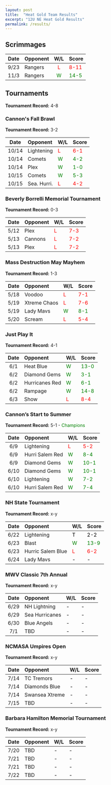 ```yaml
---
layout: post
title:  "Heat Gold Team Results"
excerpt: "12U NE Heat Gold Results"
permalink: /results/
---
```


## Scrimmages

|Date  | Opponent | W/L | Score |
|:----:|:--------|:----:|:----|
|9/23|Rangers|<span style="color:red">L</span>|<span style="color:red">8-11</span>|
|11/3|Rangers|<span style="color:green">W</span>|<span style="color:green">14-5</span>|


## Tournaments

**Tournament Record:** 4-8

### Cannon's Fall Brawl

**Tournament Record:** 3-2

|Date  | Opponent | W/L | Score |
|:----:|:--------|:----|:----|
| 10/14  |Lightening |<span style="color:red">L</span>|<span style="color:red">6-1</span>|
| 10/14  |Comets     |<span style="color:green">W</span>|<span style="color:green">4-2</span>|
| 10/14  |Plex       |<span style="color:green">W</span>|<span style="color:green">1-0</span>|
| 10/15  |Comets        |<span style="color:green">W</span>|<span style="color:green">5-3</span>|
| 10/15  |Sea. Hurri.   |<span style="color:red">L</span>|<span style="color:red">4-2</span>|


### Beverly Borrelli Memorial Tournament

**Tournament Record:** 0-3

|Date  | Opponent | W/L | Score |
|:----:|:--------|:----|:----|
| 5/12  |Plex    |<span style="color:red">L</span>|<span style="color:red">7-3</span>|
| 5/13  |Cannons |<span style="color:red">L</span>|<span style="color:red">7-2</span>|
| 5/13  |Plex    |<span style="color:red">L</span>|<span style="color:red">7-2</span>|


### Mass Destruction May Mayhem

**Tournament Record:** 1-3

|Date  | Opponent | W/L | Score |
|:----:|:--------|:----|:----|
| 5/18  |Voodoo |<span style="color:red">L</span>|<span style="color:red">7-1</span>|
| 5/19  |Xtreme Chaos |<span style="color:red">L</span>|<span style="color:red">7-6</span>|
| 5/19  |Lady Mavs |<span style="color:green">W</span>|<span style="color:green">8-1</span>|
| 5/20  |Scream |<span style="color:red">L</span>|<span style="color:red">5-4</span>|


### Just Play It

**Tournament Record:** 4-1

|Date  | Opponent | W/L | Score |
|:----:|:--------|:----|:----|
| 6/1  |Heat Blue |<span style="color:green">W</span>|<span style="color:green">13-0</span>|
| 6/2  |Diamond Gems |<span style="color:green">W</span>|<span style="color:green">3-1</span>|
| 6/2  |Hurricanes Red |<span style="color:green">W</span>|<span style="color:green">6-1</span>|
| 6/2  |Rampage |<span style="color:green">W</span>|<span style="color:green">14-8</span>|
| 6/3  |Show |<span style="color:red">L</span>|<span style="color:red">8-4</span>|


### Cannon’s Start to Summer

**Tournament Record:** 5-1 - <span style="color:green">Champions</span>

|Date  | Opponent | W/L | Score |
|:----:|:--------|:----|:----|
| 6/9  |Lightening |<span style="color:red">L</span>|<span style="color:red">5-2</span>|
| 6/9  |Hurri Salem Red |<span style="color:green">W</span>|<span style="color:green">8-4</span>|
| 6/9  |Diamond Gems |<span style="color:green">W</span>|<span style="color:green">10-1</span>|
| 6/10  |Diamond Gems |<span style="color:green">W</span>|<span style="color:green">10-1</span>|
| 6/10  |Lightening |<span style="color:green">W</span>|<span style="color:green">7-2</span>|
| 6/10  |Hurri Salem Red |<span style="color:green">W</span>|<span style="color:green">7-4</span>|


### NH State Tournament

**Tournament Record:** x-y

|Date  | Opponent | W/L | Score |
|:----:|:--------|:----|:----|
| 6/22  |Lightening |<span style="color:black">T</span>|<span style="color:black">2-2</span>|
| 6/23  |Blast |<span style="color:green">W</span>|<span style="color:green">13-9</span>|
| 6/23  |Hurric Salem Blue |<span style="color:red">L</span>|<span style="color:red">6-2</span>|
| 6/24  |Lady Mavs |<span style="color:black">-</span>|<span style="color:black">-</span>|


### MWV Classic 7th Annual

**Tournament Record:** x-y

|Date  | Opponent | W/L | Score |
|:----:|:--------|:----|:----|
| 6/29  |NH Lightning |<span style="color:black">-</span>|<span style="color:black">-</span>|
| 6/29  |Sea Hurricanes |<span style="color:black">-</span>|<span style="color:black">-</span>|
| 6/30  |Blue Angels |<span style="color:black">-</span>|<span style="color:black">-</span>|
| 7/1  |TBD |<span style="color:black">-</span>|<span style="color:black">-</span>|


### NCMASA Umpires Open

**Tournament Record:** x-y

|Date  | Opponent | W/L | Score |
|:----:|:--------|:----|:----|
| 7/14  |TC Tremors |<span style="color:black">-</span>|<span style="color:black">-</span>|
| 7/14  |Diamonds Blue |<span style="color:black">-</span>|<span style="color:black">-</span>|
| 7/14  |Swansea Xtreme |<span style="color:black">-</span>|<span style="color:black">-</span>|
| 7/15  |TBD |<span style="color:black">-</span>|<span style="color:black">-</span>|


### Barbara Hamilton Memorial Tournament

**Tournament Record:** x-y

|Date  | Opponent | W/L | Score |
|:----:|:--------|:----|:----|
| 7/20  |TBD |<span style="color:black">-</span>|<span style="color:black">-</span>|
| 7/21  |TBD |<span style="color:black">-</span>|<span style="color:black">-</span>|
| 7/21  |TBD |<span style="color:black">-</span>|<span style="color:black">-</span>|
| 7/22  |TBD |<span style="color:black">-</span>|<span style="color:black">-</span>|


